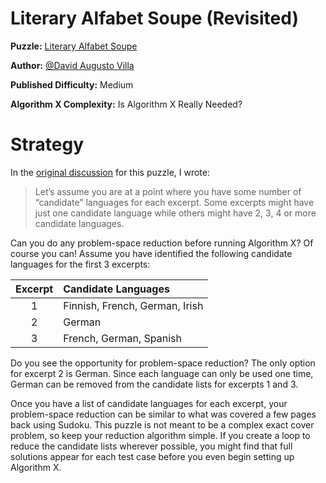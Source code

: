 # Literary Alfabet Soupe (Revisited)

__Puzzle:__ [Literary Alfabet Soupe](https://www.codingame.com/training/medium/literary-alfabet-soupe)

__Author:__ [@David Augusto Villa](https://www.codingame.com/profile/455d71552aef838a0c75b7617e2d22d41768324)

__Published Difficulty:__ Medium

__Algorithm X Complexity:__ Is Algorithm X Really Needed?

# Strategy

In the [original discussion](literary-alfabet-soupe) for this puzzle, I wrote:

> Let’s assume you are at a point where you have some number of “candidate” languages for each excerpt. Some excerpts might have just one candidate language while others might have 2, 3, 4 or more candidate languages.

Can you do any problem-space reduction before running Algorithm X? Of course you can! Assume you have identified the following candidate languages for the first 3 excerpts:

| Excerpt | Candidate Languages |
|:----:|:------------|
| 1 | Finnish, French, German, Irish |
| 2 | German |
| 3 | French, German, Spanish |

Do you see the opportunity for problem-space reduction? The only option for excerpt 2 is German. Since each language can only be used one time, German can be removed from the candidate lists for excerpts 1 and 3.

Once you have a list of candidate languages for each excerpt, your problem-space reduction can be similar to what was covered a few pages back using Sudoku. This puzzle is not meant to be a complex exact cover problem, so keep your reduction algorithm simple. If you create a loop to reduce the candidate lists wherever possible, you might find that full solutions appear for each test case before you even begin setting up Algorithm X. 
